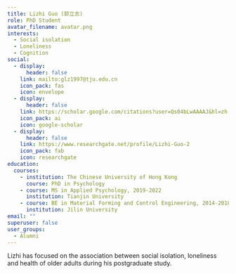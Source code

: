 ```yaml
---
title: Lizhi Guo (郭立志)
role: PhD Student
avatar_filename: avatar.png
interests:
  - Social isolation
  - Loneliness
  - Cognition
social:
  - display:
      header: false
    link: mailto:glz1997@tju.edu.cn
    icon_pack: fas
    icon: envelope
  - display:
      header: false
    link: https://scholar.google.com/citations?user=Qs04bLwAAAAJ&hl=zh-CN
    icon_pack: ai
    icon: google-scholar
  - display:
      header: false
    link: https://www.researchgate.net/profile/Lizhi-Guo-2
    icon_pack: fab
    icon: researchgate
education:
  courses:
    - institution: The Chinese University of Hong Kong
      course: PhD in Psychology
    - course: MS in Applied Psychology, 2019-2022
      institution: Tianjin University
    - course: BE in Material Forming and Control Engineering, 2014-2018
      institution: Jilin University
email: ""
superuser: false
user_groups:
  - Alumni
---
```

Lizhi has focused on the association between social isolation, loneliness and health of older adults during his postgraduate study.
